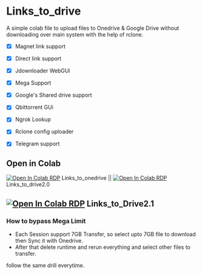 # Links_to_drive
A simple colab file to upload files to Onedrive & Google Drive without downloading over main system with the help of rclone.

- [x] Magnet link support
- [x] Direct link support
- [x] Jdownloader WebGUi
- [x] Mega Support 
- [x] Google's Shared drive support
- [x] Qbittorrent GUi 
- [x] Ngrok Lookup
- [x] Rclone config uploader
- [x] Telegram support


## Open in Colab
[![Open In Colab RDP](https://colab.research.google.com/assets/colab-badge.svg)](https://colab.research.google.com/drive/12VlxaUGNM2-0pD-t6oCxgG7MdGhFtjgN?usp=sharing) Links_to_onedrive || 
[![Open In Colab RDP](https://colab.research.google.com/assets/colab-badge.svg)](https://colab.research.google.com/drive/1V9BXXz5fWR5j4aA5Nb7NsDXKvmhOGHC-?usp=sharing)  Links_to_drive2.0

[![Open In Colab RDP](https://colab.research.google.com/assets/colab-badge.svg)](
https://colab.research.google.com/drive/1xEkZpIwtyIrDYPrcWguzyiI4PR0EbY6o?usp=sharing)
Links_to_Drive2.1
---------------------
### How to bypass Mega Limit
- Each Session support 7GB Transfer, so select upto 7GB file to download then Sync it with Onedrive.
- After that delete runtime and rerun everything and select other files to transfer.

follow the same drill everytime.
